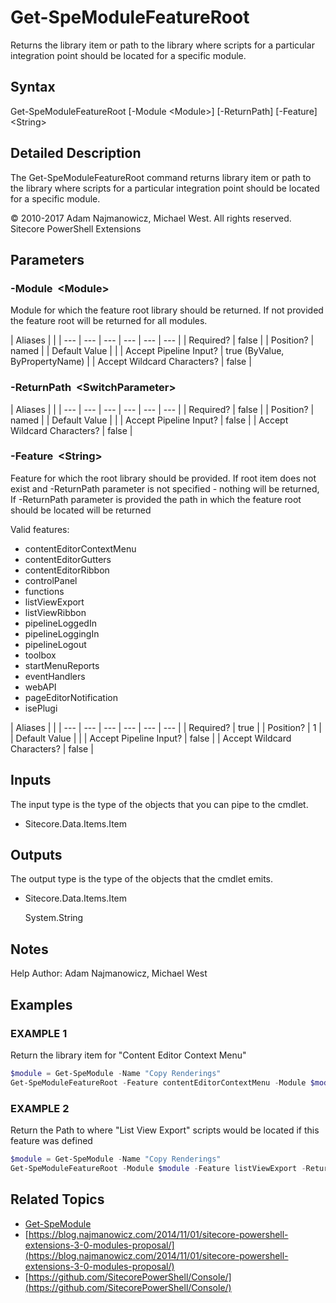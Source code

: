 # Get-SpeModuleFeatureRoot

Returns the library item or path to the library where scripts for a particular integration point should be located for a specific module.

## Syntax

Get-SpeModuleFeatureRoot \[-Module &lt;Module&gt;\] \[-ReturnPath\] \[-Feature\] &lt;String&gt;

## Detailed Description

The Get-SpeModuleFeatureRoot command returns library item or path to the library where scripts for a particular integration point should be located for a specific module.

© 2010-2017 Adam Najmanowicz, Michael West. All rights reserved. Sitecore PowerShell Extensions

## Parameters

### -Module  &lt;Module&gt;

Module for which the feature root library should be returned. If not provided the feature root will be returned for all modules.

| Aliases |  |
| --- | --- | --- | --- | --- | --- |
| Required? | false |
| Position? | named |
| Default Value |  |
| Accept Pipeline Input? | true \(ByValue, ByPropertyName\) |
| Accept Wildcard Characters? | false |

### -ReturnPath  &lt;SwitchParameter&gt;

| Aliases |  |
| --- | --- | --- | --- | --- | --- |
| Required? | false |
| Position? | named |
| Default Value |  |
| Accept Pipeline Input? | false |
| Accept Wildcard Characters? | false |

### -Feature  &lt;String&gt;

Feature for which the root library should be provided. If root item does not exist and -ReturnPath parameter is not specified - nothing will be returned, If -ReturnPath parameter is provided the path in which the feature root should be located will be returned

Valid features:

* contentEditorContextMenu 
* contentEditorGutters
* contentEditorRibbon
* controlPanel
* functions
* listViewExport
* listViewRibbon
* pipelineLoggedIn
* pipelineLoggingIn
* pipelineLogout
* toolbox
* startMenuReports
* eventHandlers
* webAPI
* pageEditorNotification
* isePlugi 

| Aliases |  |
| --- | --- | --- | --- | --- | --- |
| Required? | true |
| Position? | 1 |
| Default Value |  |
| Accept Pipeline Input? | false |
| Accept Wildcard Characters? | false |

## Inputs

The input type is the type of the objects that you can pipe to the cmdlet.

* Sitecore.Data.Items.Item 

## Outputs

The output type is the type of the objects that the cmdlet emits.

* Sitecore.Data.Items.Item

  System.String 

## Notes

Help Author: Adam Najmanowicz, Michael West

## Examples

### EXAMPLE 1

Return the library item for "Content Editor Context Menu"

```powershell
$module = Get-SpeModule -Name "Copy Renderings"
Get-SpeModuleFeatureRoot -Feature contentEditorContextMenu -Module $module
```

### EXAMPLE 2

Return the Path to where "List View Export" scripts would be located if this feature was defined

```powershell
$module = Get-SpeModule -Name "Copy Renderings"
Get-SpeModuleFeatureRoot -Module $module -Feature listViewExport -ReturnPath
```

## Related Topics

* [Get-SpeModule](get-spemodule.md)
* [https://blog.najmanowicz.com/2014/11/01/sitecore-powershell-extensions-3-0-modules-proposal/](https://blog.najmanowicz.com/2014/11/01/sitecore-powershell-extensions-3-0-modules-proposal/) 
* [https://github.com/SitecorePowerShell/Console/](https://github.com/SitecorePowerShell/Console/) 

